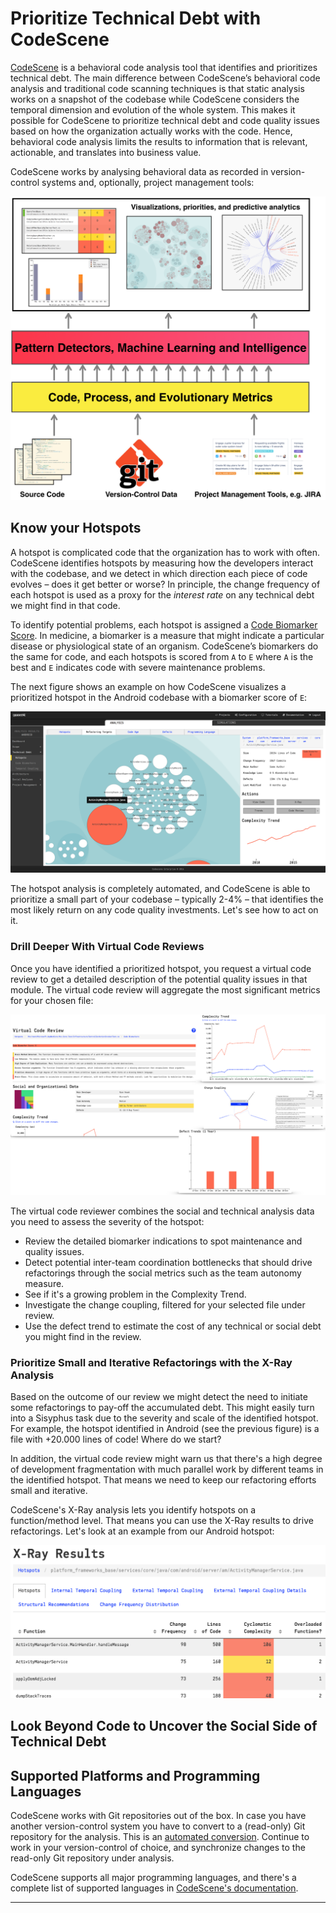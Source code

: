 # Prioritize Technical Debt with CodeScene

[CodeScene][1] is a behavioral code analysis tool that identifies and prioritizes technical debt. The main difference
between CodeScene’s behavioral code analysis and traditional code scanning techniques is that static analysis works on
a snapshot of the codebase while CodeScene considers the temporal dimension and evolution of the whole system. This
makes it possible for CodeScene to prioritize technical debt and code quality issues based on how the organization
actually works with the code. Hence, behavioral code analysis limits the results to information that is relevant,
actionable, and translates into business value.

CodeScene works by analysing behavioral data as recorded in version-control systems and, optionally, project management tools:

![CodeScene](/images/codescene-how.png)


## Know your Hotspots

A hotspot is complicated code that the organization has to work with often. CodeScene identifies hotspots by measuring
how the developers interact with the codebase, and we detect in which direction each piece of code evolves – does it
get better or worse? In principle, the change frequency of each hotspot is used as a proxy for the *interest rate* on
any technical debt we might find in that code.

To identify potential problems, each hotspot is assigned a [Code Biomarker Score][4]. In medicine, a biomarker is a
measure that might indicate a particular disease or physiological state of an organism. CodeScene’s biomarkers do the
same for code, and each hotspots is scored from `A` to `E` where `A` is the best and `E` indicates code with severe
maintenance problems.

The next figure shows an example on how CodeScene visualizes a prioritized hotspot in the Android codebase with
a biomarker score of `E`:

![CodeScene](/images/codescene-android.png)

The hotspot analysis is completely automated, and CodeScene is able to prioritize a small part of your codebase –
typically 2-4% – that identifies the most likely return on any code quality investments. Let's see how to act on it.

### Drill Deeper With Virtual Code Reviews

Once you have identified a prioritized hotspot, you request a virtual code review to get a detailed description of
the potential quality issues in that module. The virtual code review will aggregate the most significant
metrics for your chosen file:

![CodeScene's Virtual Code Reviewer](/images/codescene-virtual-code-reviewer.png)

The virtual code reviewer combines the social and technical analysis data you need to assess the severity of the
hotspot:

* Review the detailed biomarker indications to spot maintenance and quality issues.
* Detect potential inter-team coordination bottlenecks that should drive refactorings through the social metrics such as the team autonomy measure.
* See if it's a growing problem in the Complexity Trend.
* Investigate the change coupling, filtered for your selected file under review.
* Use the defect trend to estimate the cost of any technical or social debt you might find in the review.

### Prioritize Small and Iterative Refactorings with the X-Ray Analysis

Based on the outcome of our review we might detect the need to initiate some refactorings to pay-off the accumulated debt.
This might easily turn into a Sisyphus task due to the severity and scale of the identified hotspot. For example, the
hotspot identified in Android (see the previous figure) is a file with +20.000 lines of code! Where do we start?

In addition, the virtual code review might warn us that there's a high degree of development fragmentation with much
parallel work by different teams in the identified hotspot. That means we need to keep our refactoring efforts small
and iterative.

CodeScene's X-Ray analysis lets you identify hotspots on a function/method level. That means you can use the X-Ray
results to drive refactorings. Let's look at an example from our Android hotspot:

![An X-Ray Analysis of a Large Hotspot](/images/codescene-xray.png)



## Look Beyond Code to Uncover the Social Side of Technical Debt

## Supported Platforms and Programming Languages

CodeScene works with Git repositories out of the box. In case you have another version-control system you have to convert
to a (read-only) Git repository for the analysis. This is an [automated conversion][4]. Continue to work in your
version-control of choice, and synchronize changes to the read-only Git repository under analysis.

CodeScene supports all major programming languages, and there's a complete list of supported languages
in [CodeScene's documentation][4].


---

[1]: https://empear.com/
[2]: https://empear.com/blog/code-biomarkers/
[3]: https://git-scm.com/book/en/v2/Git-and-Other-Systems-Migrating-to-Git
[4]: https://docs.enterprise.codescene.io/versions/2.7.0/guides/technical/xray.html